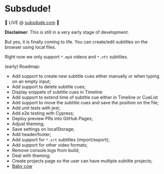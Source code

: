# Subsdude!

🚀 LIVE @ [subsdude.com](https://subsdude.com)  🚀

**Disclaimer**: This is still in a very early stage of development.

But yes, it is finally coming to life.
You can create/edit subtitles on the browser using local files.

Right now we only support `*.mp4` videos and `*.vtt` subtitles.

(early) Roadmap:
- Add support to create new subtitle cues either manually or when typing on an empty input;
- Add support to delete subtitle cues;
- Display snippets of subtitle cues in Timeline
- Add support to extend time of subtitle cue either in Timeline or CueList
- Add support to move the subtitle cues and save the position on the file;
- Add unit tests with jest;
- Add e2e testing with Cypress;
- Deploy preview PRs into GitHub Pages;
- Adjust theming;
- Save settings on localStorage;
- Add header/footer;
- Add support for `*.srt` subtitles (import/export);
- Add support for other video formats;
- Remove console.logs from build;
- Deal with theming;
- Create projects page so the user can have multiple subtitle projects;
- [Baby cow](https://www.youtube.com/watch?v=sNbGxOccYWc)